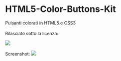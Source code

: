 # HTML5-Color-Buttons-Kit
Pulsanti colorati in HTML5 e CSS3
<br>
<br>
Rilasciato sotto la licenza:

<img src="https://github.com/SpaghettiDeveloper/HTML5-Color-Buttons-Kit/blob/master/gplv3.png">
<br>
<br>
Screenshot:
<img src="https://github.com/SpaghettiDeveloper/HTML5-Color-Buttons-Kit/blob/master/html5_color_buttons_kit.PNG">
